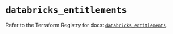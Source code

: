 # `databricks_entitlements`

Refer to the Terraform Registry for docs: [`databricks_entitlements`](https://registry.terraform.io/providers/databricks/databricks/1.46.0/docs/resources/entitlements).
